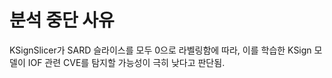 # 분석 중단 사유
KSignSlicer가 SARD 슬라이스를 모두 0으로 라벨링함에 따라, 이를 학습한 KSign 모델이 IOF 관련 CVE를 탐지할 가능성이 극히 낮다고 판단됨.